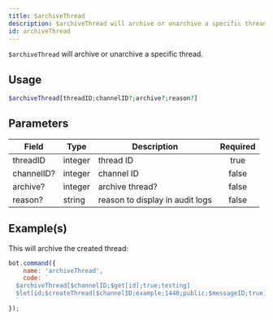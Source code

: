 ```yaml
---
title: $archiveThread
description: $archiveThread will archive or unarchive a specific thread.
id: archiveThread
---
```


`$archiveThread` will archive or unarchive a specific thread.

## Usage

```php
$archiveThread[threadID;channelID?;archive?;reason?]
```

## Parameters

| Field      | Type    | Description                     | Required |
|------------|---------|---------------------------------|:--------:|
| threadID   | integer | thread ID                       |   true   |
| channelID? | integer | channel ID                      |  false   |
| archive?   | integer | archive thread?                 |  false   |
| reason?    | string  | reason to display in audit logs |  false   |

## Example(s)

This will archive the created thread:

```javascript
bot.command({
    name: 'archiveThread',
    code: `
  $archiveThread[$channelID;$get[id];true;testing]
  $let[id;$createThread[$channelID;example;1440;public;$messageID;true]]  
  `
});
```
